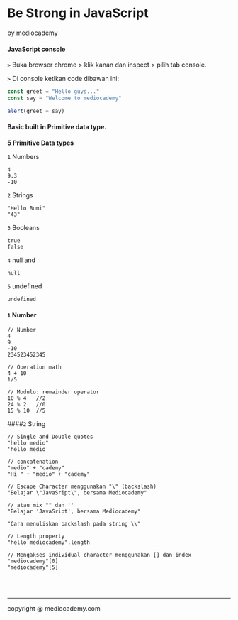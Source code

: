 # Be Strong in JavaScript

by mediocademy



#### JavaScript console

```>``` Buka browser chrome > klik kanan dan inspect > pilih tab console.

```>``` Di console ketikan code dibawah ini:

```javascript
const greet = "Hello guys..."
const say = "Welcome to mediocademy"

alert(greet + say)


```



#### Basic built in Primitive data type.

**5 Primitive Data types**

```1``` Numbers

```
4
9.3
-10
```

```2``` Strings

```
"Hello Bumi"
"43"
```

```3``` Booleans

```
true
false
```

```4``` null and 

```
null
```

```5``` undefined

```
undefined
```



#### ```1``` Number

```
// Number
4
9
-10
234523452345

// Operation math
4 + 10
1/5

// Modulo: remainder operator 
10 % 4   //2
24 % 2   //0
15 % 10  //5
```



####```2``` String

```
// Single and Double quotes
"hello medio"
'hello medio'

// concatenation
"medio" + "cademy"
"Hi " + "medio" + "cademy"

// Escape Character menggunakan "\" (backslash)
"Belajar \"JavaSript\", bersama Mediocademy"

// atau mix "" dan ''
"Belajar 'JavaSript', bersama Mediocademy"

"Cara menuliskan backslash pada string \\"

// Length property
"hello mediocademy".length

// Mengakses individual character menggunakan [] dan index
"mediocademy"[0]
"mediocademy"[5]
```



















<br><br>

<hr>

copyright @ mediocademy.com